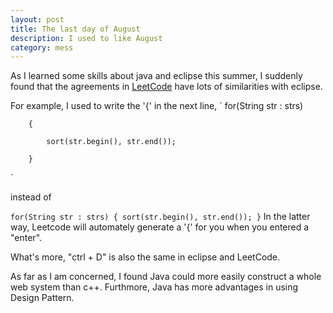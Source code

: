 ```yaml
---
layout: post
title: The last day of August
description: I used to like August
category: mess
---
```


As I learned some skills about java and eclipse this summer, I suddenly found that the agreements in [LeetCode](https://oj.leetcode.com/problems/) have lots of similarities with eclipse.

For example, I used to write the '{' in the next line,
`
        for(String str : strs)
        
        {
        
            sort(str.begin(), str.end());
            
        }
`

instead of

`
        for(String str : strs) {
            sort(str.begin(), str.end());
        }
`
In the latter way, Leetcode will automately generate a '{' for you when you entered a "enter".

What's more, "ctrl + D" is also the same in eclipse and LeetCode.

As far as I am concerned, I found Java could more easily construct a whole web system than c++. Furthmore, Java has more advantages in using Design Pattern.
